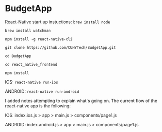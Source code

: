 # BudgetApp

React-Native start up instuctions:
`brew install node`

`brew install watchman`

`npm install -g react-native-cli`

`git clone https://github.com/CUNYTech/BudgetApp.git`

`cd BudgetApp`

`cd react_native_frontend`

`npm install`

IOS:
`react-native run-ios`

ANDROID:
`react-native run-android`


I added notes attempting to explain what's going on.
The current flow of the react-native app is the following:

IOS:
index.ios.js > app > main.js > components/page1.js

ANDROID:
index.android.js > app > main.js > components/page1.js
